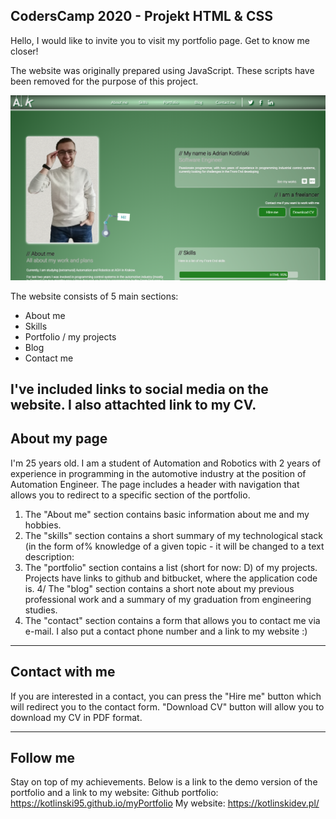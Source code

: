 ## CodersCamp 2020 - Projekt HTML & CSS

Hello, I would like to invite you to visit my portfolio page. Get to know me closer!

The website was originally prepared using JavaScript. These scripts have been removed for the purpose of this project.

![MyPortfolio](./images/screen_project_1.png)

The website consists of 5 main sections:
  * About me
  * Skills
  * Portfolio / my projects
  * Blog
  * Contact me
  
I've included links to social media on the website. I also attachted link to my CV.
---

## About my page

I'm 25 years old. I am a student of Automation and Robotics with 2 years of experience in programming in the automotive industry at the position of Automation Engineer.
The page includes a header with navigation that allows you to redirect to a specific section of the portfolio.

1. The "About me" section contains basic information about me and my hobbies.
2. The "skills" section contains a short summary of my technological stack (in the form of% knowledge of a given topic - it will be changed to a text description:
3. The "portfolio" section contains a list (short for now: D) of my projects. Projects have links to github and bitbucket, where the application code is.
4/ The "blog" section contains a short note about my previous professional work and a summary of my graduation from engineering studies.
5. The "contact" section contains a form that allows you to contact me via e-mail. I also put a contact phone number and a link to my website :)

---
## Contact with me

If you are interested in a contact, you can press the "Hire me" button which will redirect you to the contact form.
"Download CV" button will allow you to download my CV in PDF format.

---
## Follow me

Stay on top of my achievements. Below is a link to the demo version of the portfolio and a link to my website:
Github portfolio:
https://kotlinski95.github.io/myPortfolio
My website:
https://kotlinskidev.pl/
